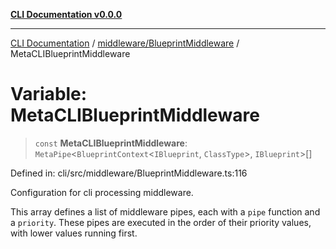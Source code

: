 [**CLI Documentation v0.0.0**](../../../README.md)

***

[CLI Documentation](../../../modules.md) / [middleware/BlueprintMiddleware](../README.md) / MetaCLIBlueprintMiddleware

# Variable: MetaCLIBlueprintMiddleware

> `const` **MetaCLIBlueprintMiddleware**: `MetaPipe`\<`BlueprintContext`\<`IBlueprint`, `ClassType`\>, `IBlueprint`\>[]

Defined in: cli/src/middleware/BlueprintMiddleware.ts:116

Configuration for cli processing middleware.

This array defines a list of middleware pipes, each with a `pipe` function and a `priority`.
These pipes are executed in the order of their priority values, with lower values running first.

